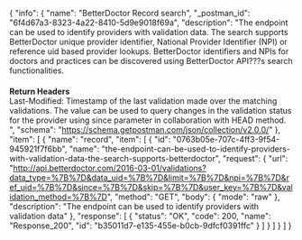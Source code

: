 {
  "info": {
    "name": "BetterDoctor Record search",
    "_postman_id": "6f4d67a3-8323-4a22-8410-5d9e9018f69a",
    "description": "The endpoint can be used to identify providers with validation data. The search supports BetterDoctor unique provider identifier, National Provider Identifier (NPI) or reference uid based provider lookups. BetterDoctor identifiers and NPIs for doctors and practices can be discovered using BetterDoctor API???s search functionalities. <br><h4 style='margin-bottom: 0px !important;'> Return Headers </h4> <div>Last-Modified: Timestamp of the last validation made over the matching validations. The value can be used to query changes in the validation status for the provider using since parameter in collaboration with HEAD method.</div>",
    "schema": "https://schema.getpostman.com/json/collection/v2.0.0/"
  },
  "item": [
    {
      "name": "record",
      "item": [
        {
          "id": "0763b05e-707c-4ff3-9f54-945921f7f6bb",
          "name": "the-endpoint-can-be-used-to-identify-providers-with-validation-data-the-search-supports-betterdoctor",
          "request": {
            "url": "http://api.betterdoctor.com/2016-03-01/validations?data_type=%7B%7D&data_uid=%7B%7D&limit=%7B%7D&npi=%7B%7D&ref_uid=%7B%7D&since=%7B%7D&skip=%7B%7D&user_key=%7B%7D&validation_method=%7B%7D",
            "method": "GET",
            "body": {
              "mode": "raw"
            },
            "description": "The endpoint can be used to identify providers with validation data"
          },
          "response": [
            {
              "status": "OK",
              "code": 200,
              "name": "Response_200",
              "id": "b35011d7-e135-455e-b0cb-9dfcf0391ffc"
            }
          ]
        }
      ]
    }
  ]
}